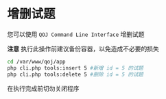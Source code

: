 # 增删试题

您可以使用 `QOJ Command Line Interface` 增删试题

**注意** 执行此操作前建议备份容器，以免造成不必要的损失

```bash
cd /var/www/qoj/app
php cli.php tools:insert 5 #新增 id = 5 的试题
php cli.php tools:delete 5 #删除 id = 5 的试题
```

在执行完成前切勿关闭程序
